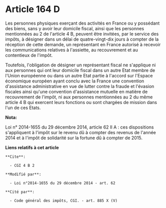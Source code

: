 # Article 164 D

Les personnes physiques exerçant des activités en France ou y possédant des biens, sans y avoir leur domicile fiscal, ainsi
que les personnes mentionnées au 2 de l'article 4 B, peuvent être invitées, par le service des impôts, à désigner dans un
délai de quatre-vingt-dix jours à compter de la réception de cette demande, un représentant en France autorisé à recevoir les
communications relatives à l'assiette, au recouvrement et au contentieux de l'impôt.

Toutefois, l'obligation de désigner un représentant fiscal ne s'applique ni aux personnes qui ont leur domicile fiscal dans
un autre Etat membre de l'Union européenne ou dans un autre Etat partie à l'accord sur l'Espace économique européen ayant
conclu avec la France une convention d'assistance administrative en vue de lutter contre la fraude et l'évasion fiscales
ainsi qu'une convention d'assistance mutuelle en matière de recouvrement de l'impôt, ni aux personnes mentionnées au 2 du
même article 4 B qui exercent leurs fonctions ou sont chargées de mission dans l'un de ces Etats.

**Nota:**

Loi n° 2014-1655 du 29 décembre 2014, article 62 II A : ces dispositions s'appliquent à l'impôt sur le revenu dû à compter
des revenus de l'année 2014 et à l'impôt de solidarité sur la fortune dû à compter de 2015.

**Liens relatifs à cet article**

	**Cite**:

	  - CGI 4 B 2

	**Modifié par**:

	  - Loi n°2014-1655 du 29 décembre 2014 - art. 62

	**Cité par**:

	  - Code général des impôts, CGI. - art. 885 X (V)
